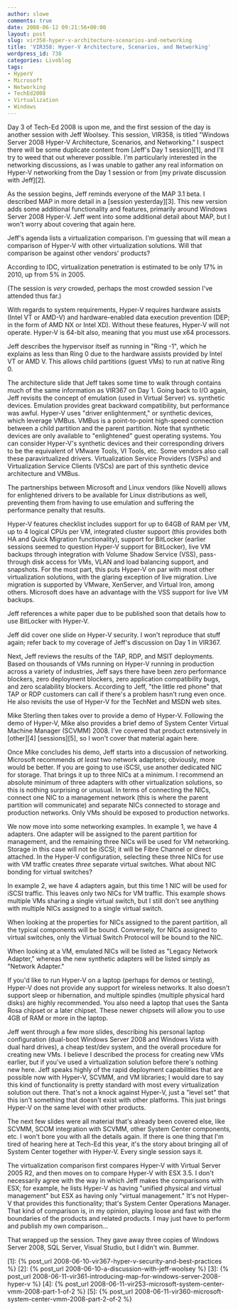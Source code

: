 ```yaml
---
author: slowe
comments: true
date: 2008-06-12 09:21:56+00:00
layout: post
slug: vir358-hyper-v-architecture-scenarios-and-networking
title: 'VIR358: Hyper-V Architecture, Scenarios, and Networking'
wordpress_id: 738
categories: Liveblog
tags:
- HyperV
- Microsoft
- Networking
- TechEd2008
- Virtualization
- Windows
---
```


Day 3 of Tech-Ed 2008 is upon me, and the first session of the day is another session with Jeff Woolsey. This session, VIR358, is titled "Windows Server 2008 Hyper-V Architecture, Scenarios, and Networking." I suspect there will be some duplicate content from [Jeff's Day 1 session][1], and I'll try to weed that out wherever possible. I'm particularly interested in the networking discussions, as I was unable to gather any real information on Hyper-V networking from the Day 1 session or from [my private discussion with Jeff][2].

As the session begins, Jeff reminds everyone of the MAP 3.1 beta. I described MAP in more detail in a [session yesterday][3]. This new version adds some additional functionality and features, primarily around Windows Server 2008 Hyper-V. Jeff went into some additional detail about MAP, but I won't worry about covering that again here.

Jeff's agenda lists a virtualization comparison. I'm guessing that will mean a comparison of Hyper-V with other virtualization solutions. Will that comparison be against other vendors' products?

According to IDC, virtualization penetration is estimated to be only 17% in 2010, up from 5% in 2005.

(The session is _very_ crowded, perhaps the most crowded session I've attended thus far.)

With regards to system requirements, Hyper-V requires hardware assists (Intel VT or AMD-V) and hardware-enabled data execution prevention (DEP; in the form of AMD NX or Intel XD). Without these features, Hyper-V will not operate. Hyper-V is 64-bit also, meaning that you must use x64 processors.

Jeff describes the hypervisor itself as running in "Ring -1", which he explains as less than Ring 0 due to the hardware assists provided by Intel VT or AMD V. This allows child partitions (guest VMs) to run at native Ring 0.

The architecture slide that Jeff takes some time to walk through contains much of the same information as VIR367 on Day 1. Going back to I/O again, Jeff revisits the concept of emulation (used in Virtual Server) vs. synthetic devices. Emulation provides great backward compatibility, but performance was awful. Hyper-V uses "driver enlightenment," or synthetic devices, which leverage VMBus. VMBus is a point-to-point high-speed connection between a child partition and the parent partition. Note that synthetic devices are only available to "enlightened" guest operating systems. You can consider Hyper-V's synthetic devices and their corresponding drivers to be the equivalent of VMware Tools, VI Tools, etc. Some vendors also call these paravirtualized drivers. Virtualization Service Providers (VSPs) and Virtualization Service Clients (VSCs) are part of this synthetic device architecture and VMBus.

The partnerships between Microsoft and Linux vendors (like Novell) allows for enlightened drivers to be available for Linux distributions as well, preventing them from having to use emulation and suffering the performance penalty that results.

Hyper-V features checklist includes support for up to 64GB of RAM per VM, up to 4 logical CPUs per VM, integrated cluster support (this provides both HA and Quick Migration functionality), support for BitLocker (earlier sessions seemed to question Hyper-V support for BitLocker), live VM backups through integration with Volume Shadow Service (VSS), pass-through disk access for VMs, VLAN and load balancing support, and snapshots. For the most part, this puts Hyper-V on par with most other virtualization solutions, with the glaring exception of live migration. Live migration is supported by VMware, XenServer, and Virtual Iron, among others. Microsoft does have an advantage with the VSS support for live VM backups.

Jeff references a white paper due to be published soon that details how to use BitLocker with Hyper-V.

Jeff did cover one slide on Hyper-V security. I won't reproduce that stuff again; refer back to my coverage of Jeff's discussion on Day 1 in VIR367.

Next, Jeff reviews the results of the TAP, RDP, and MSIT deployments. Based on thousands of VMs running on Hyper-V running in production across a variety of industries, Jeff says there have been zero performance blockers, zero deployment blockers, zero application compatibility bugs, and zero scalability blockers. According to Jeff, "the little red phone" that TAP or RDP customers can call if there's a problem hasn't rung even once. He also revisits the use of Hyper-V for the TechNet and MSDN web sites.

Mike Sterling then takes over to provide a demo of Hyper-V. Following the demo of Hyper-V, Mike also provides a brief demo of System Center Virtual Machine Manager (SCVMM) 2008. I've covered that product extensively in [other][4] [sessions][5], so I won't cover that material again here.

Once Mike concludes his demo, Jeff starts into a discussion of networking. Microsoft recommends _at least_ two network adapters; obviously, more would be better. If you are going to use iSCSI, use another dedicated NIC for storage. That brings it up to three NICs at a minimum. I recommend an absolute minimum of three adapters with other virtualization solutions, so this is nothing surprising or unusual. In terms of connecting the NICs, connect one NIC to a management network (this is where the parent partition will communicate) and separate NICs connected to storage and production networks. Only VMs should be exposed to production networks.

We now move into some networking examples. In example 1, we have 4 adapters. One adapter will be assigned to the parent partition for management, and the remaining three NICs will be used for VM networking. Storage in this case will not be iSCSI; it will be Fibre Channel or direct attached. In the Hyper-V configuration, selecting these three NICs for use with VM traffic creates _three_ separate virtual switches. What about NIC bonding for virtual switches?

In example 2, we have 4 adapters again, but this time 1 NIC will be used for iSCSI traffic. This leaves only two NICs for VM traffic. This example shows multiple VMs sharing a single virtual switch, but I still don't see anything with multiple NICs assigned to a single virtual switch.

When looking at the properties for NICs assigned to the parent partition, all the typical components will be bound. Conversely, for NICs assigned to virtual switches, only the Virtual Switch Protocol will be bound to the NIC.

When looking at a VM, emulated NICs will be listed as "Legacy Network Adapter," whereas the new synthetic adapters will be listed simply as "Network Adapter."

If you'd like to run Hyper-V on a laptop (perhaps for demos or testing), Hyper-V does not provide any support for wireless networks. It also doesn't support sleep or hibernation, and multiple spindles (multiple physical hard disks) are highly recommended. You also need a laptop that uses the Santa Rosa chipset or a later chipset. These newer chipsets will allow you to use 4GB of RAM or more in the laptop.

Jeff went through a few more slides, describing his personal laptop configuration (dual-boot Windows Server 2008 and Windows Vista with dual hard drives), a cheap test/dev system, and the overall procedure for creating new VMs. I believe I described the process for creating new VMs earlier, but if you've used a virtualization solution before there's nothing new here. Jeff speaks highly of the rapid deployment capabilities that are possible now with Hyper-V, SCVMM, and VM libraries; I would dare to say this kind of functionality is pretty standard with most every virtualization solution out there. That's not a knock against Hyper-V, just a "level set" that this isn't something that doesn't exist with other platforms. This just brings Hyper-V on the same level with other products.

The next few slides were all material that's already been covered else, like SCVMM, SCOM integration with SCVMM, other System Center components, etc. I won't bore you with all the details again. If there is one thing that I'm tired of hearing here at Tech-Ed this year, it's the story about bringing all of System Center together with Hyper-V. Every single session says it.

The virtualization comparison first compares Hyper-V with Virtual Server 2005 R2, and then moves on to compare Hyper-V with ESX 3.5. I don't necessarily agree with the way in which Jeff makes the comparisons with ESX; for example, he lists Hyper-V as having "unified physical and virtual management" but ESX as having only "virtual management." It's not Hyper-V that provides this functionality; that's System Center Operations Manager. That kind of comparison is, in my opinion, playing loose and fast with the boundaries of the products and related products. I may just have to perform and publish my own comparison...

That wrapped up the session. They gave away three copies of Windows Server 2008, SQL Server, Visual Studio, but I didn't win. Bummer.

[1]: {% post_url 2008-06-10-vir367-hyper-v-security-and-best-practices %}
[2]: {% post_url 2008-06-10-a-discussion-with-jeff-woolsey %}
[3]: {% post_url 2008-06-11-vir361-introducing-map-for-windows-server-2008-hyper-v %}
[4]: {% post_url 2008-06-11-vir253-microsoft-system-center-vmm-2008-part-1-of-2 %}
[5]: {% post_url 2008-06-11-vir360-microsoft-system-center-vmm-2008-part-2-of-2 %}
